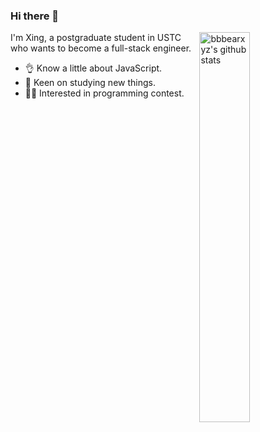 ### Hi there 👋

<!--
**tzcura/tzcura** is a ✨ _special_ ✨ repository because its `README.md` (this file) appears on your GitHub profile.
-->

<img align="right" alt="bbbearxyz's github stats" width="40%" src="https://github-readme-stats.vercel.app/api?username=tzcura&show_icons=true">

I'm Xing, a postgraduate student in USTC who wants to become a full-stack engineer.

-   :ok_hand: Know a little about JavaScript.
-   :running: Keen on studying new things.
-   :ok_woman: Interested in programming contest.

<!--

---
Here are some ideas to get you started:

- 🔭 I’m currently working on ...
- 🌱 I’m currently learning ...
- 👯 I’m looking to collaborate on ...
- 🤔 I’m looking for help with ...
- 💬 Ask me about ...
- 📫 How to reach me: ...
- 😄 Pronouns: ...
- ⚡ Fun fact: ...
-->
